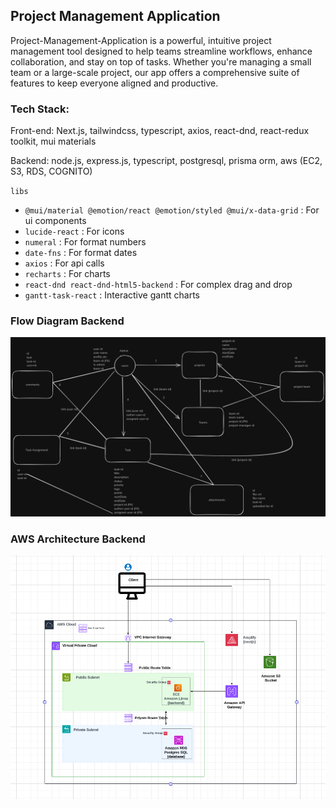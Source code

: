 ## Project Management Application

Project-Management-Application is a powerful, intuitive project management tool designed to help teams streamline workflows, enhance collaboration, and stay on top of tasks. Whether you're managing a small team or a large-scale project, our app offers a comprehensive suite of features to keep everyone aligned and productive.

### Tech Stack:

Front-end: Next.js, tailwindcss, typescript, axios, react-dnd, react-redux toolkit, mui materials

Backend: node.js, express.js, typescript, postgresql, prisma orm, aws (EC2, S3, RDS, COGNITO)

`libs`

-   `@mui/material @emotion/react @emotion/styled @mui/x-data-grid` : For ui components
-   `lucide-react` : For icons
-   `numeral` : For format numbers
-   `date-fns` : For format dates
-   `axios` : For api calls
-   `recharts` : For charts
-   `react-dnd react-dnd-html5-backend` : For complex drag and drop
-   `gantt-task-react` : Interactive gantt charts


### Flow Diagram Backend
![Flow Diagram](./flow-diagram.png)

### AWS Architecture Backend
![AWS Architechture](./pm.png)
